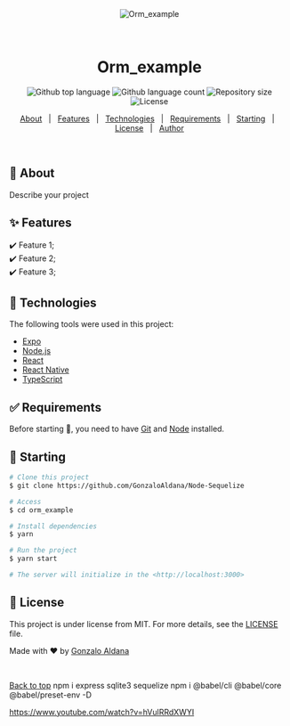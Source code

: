 <div align="center" id="top"> 
  <img src="./.github/app.gif" alt="Orm_example" />

  &#xa0;

  <!-- <a href="https://orm_example.netlify.app">Demo</a> -->
</div>

<h1 align="center">Orm_example</h1>

<p align="center">
  <img alt="Github top language" src="https://img.shields.io/github/languages/top/GonzaloAldana/Node-Sequelize?color=56BEB8">

  <img alt="Github language count" src="https://img.shields.io/github/languages/count/GonzaloAldana/Node-Sequelize?color=56BEB8">

  <img alt="Repository size" src="https://img.shields.io/github/repo-size/GonzaloAldana/Node-Sequelize?color=56BEB8">

  <img alt="License" src="https://img.shields.io/github/license/GonzaloAldana/Node-Sequelize?color=56BEB8">

  <!-- <img alt="Github issues" src="https://img.shields.io/github/issues/GonzaloAldana/Node-Sequelize?color=56BEB8" /> -->

  <!-- <img alt="Github forks" src="https://img.shields.io/github/forks/GonzaloAldana/Node-Sequelize?color=56BEB8" /> -->

  <!-- <img alt="Github stars" src="https://img.shields.io/github/stars/GonzaloAldana/Node-Sequelize?color=56BEB8" /> -->
</p>

<!-- Status -->

<!-- <h4 align="center"> 
	🚧  Orm_example 🚀 Under construction...  🚧
</h4> 

<hr> -->

<p align="center">
  <a href="#dart-about">About</a> &#xa0; | &#xa0; 
  <a href="#sparkles-features">Features</a> &#xa0; | &#xa0;
  <a href="#rocket-technologies">Technologies</a> &#xa0; | &#xa0;
  <a href="#white_check_mark-requirements">Requirements</a> &#xa0; | &#xa0;
  <a href="#checkered_flag-starting">Starting</a> &#xa0; | &#xa0;
  <a href="#memo-license">License</a> &#xa0; | &#xa0;
  <a href="https://github.com/GonzaloAldana" target="_blank">Author</a>
</p>

<br>

## :dart: About ##

Describe your project

## :sparkles: Features ##

:heavy_check_mark: Feature 1;\
:heavy_check_mark: Feature 2;\
:heavy_check_mark: Feature 3;

## :rocket: Technologies ##

The following tools were used in this project:

- [Expo](https://expo.io/)
- [Node.js](https://nodejs.org/en/)
- [React](https://pt-br.reactjs.org/)
- [React Native](https://reactnative.dev/)
- [TypeScript](https://www.typescriptlang.org/)

## :white_check_mark: Requirements ##

Before starting :checkered_flag:, you need to have [Git](https://git-scm.com) and [Node](https://nodejs.org/en/) installed.

## :checkered_flag: Starting ##

```bash
# Clone this project
$ git clone https://github.com/GonzaloAldana/Node-Sequelize

# Access
$ cd orm_example

# Install dependencies
$ yarn

# Run the project
$ yarn start

# The server will initialize in the <http://localhost:3000>
```

## :memo: License ##

This project is under license from MIT. For more details, see the [LICENSE](LICENSE.md) file.


Made with :heart: by <a href="https://github.com/GonzaloAldana" target="_blank">Gonzalo Aldana</a>

&#xa0;

<a href="#top">Back to top</a>
npm i express sqlite3 sequelize
npm i @babel/cli @babel/core @babel/preset-env -D

https://www.youtube.com/watch?v=hVulRRdXWYI